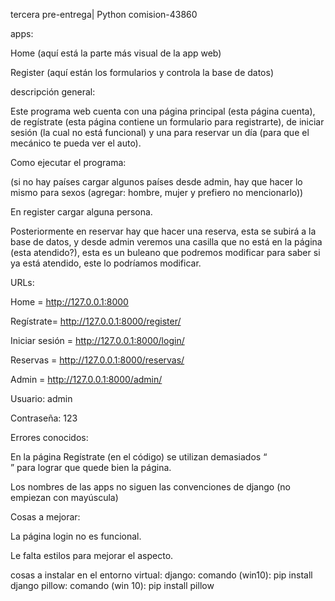 tercera pre-entrega| Python comision-43860 

  

apps: 

Home (aquí está la parte más visual de la app web) 

Register (aquí están los formularios y controla la base de datos) 

  

descripción general: 

Este programa web cuenta con una página principal (esta página cuenta), de regístrate (esta página contiene un formulario para registrarte), de iniciar sesión (la cual no está funcional) y una para reservar un día (para que el mecánico te pueda ver el auto). 

Como ejecutar el programa: 

(si no hay países cargar algunos países desde admin, hay que hacer lo mismo para sexos (agregar: hombre, mujer y prefiero no mencionarlo)) 

En register cargar alguna persona. 

Posteriormente en reservar hay que hacer una reserva, esta se subirá a la base de datos, y desde admin veremos una casilla que no está en la página (esta atendido?), esta es un buleano que podremos modificar para saber si ya está atendido, este lo podríamos modificar. 

 

URLs: 

Home = http://127.0.0.1:8000 

Regístrate= http://127.0.0.1:8000/register/ 

Iniciar sesión = http://127.0.0.1:8000/login/ 

Reservas = http://127.0.0.1:8000/reservas/ 

Admin = http://127.0.0.1:8000/admin/ 

Usuario: admin 

Contraseña: 123 

 

Errores conocidos: 

En la página Regístrate (en el código) se utilizan demasiados “<br>” para lograr que quede bien la página. 

Los nombres de las apps no siguen las convenciones de django (no empiezan con mayúscula) 

 

Cosas a mejorar: 

La página login no es funcional. 

Le falta estilos para mejorar el aspecto.

cosas a instalar en el entorno virtual:
django: comando (win10): pip install django
pillow: comando (win 10): pip install pillow
